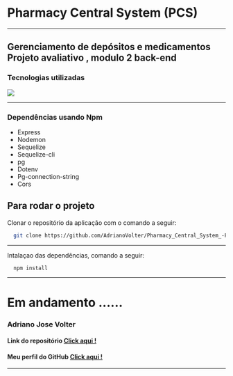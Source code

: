 # Pharmacy Central System (PCS)
***
## Gerenciamento de depósitos e medicamentos Projeto avaliativo , modulo 2 back-end 

### Tecnologias utilizadas


<p align="">
  <a href="https://skillicons.dev">
    <img src="https://skillicons.dev/icons?i=nodejs,express,postgres,sequelize,javascript,git,github,vscode" />
  </a>
</p>

***
### Dependências usando Npm
<ul>
    <li>Express</li>
    <li>Nodemon</li>
    <li>Sequelize</li>
    <li>Sequelize-cli</li>
    <li>pg</li>
    <li>Dotenv</li>
    <li>Pg-connection-string</li>
    <li>Cors</li>
</ul>

## Para rodar o projeto 

<p>
  Clonar o repositório da aplicação com o comando a seguir:
</p>

```sh
  git clone https://github.com/AdrianoVolter/Pharmacy_Central_System_-PCS-.git
```
***

<p>
  Intalaçao das dependências, comando a seguir:
</p>

```sh
  npm install
```
***
# Em andamento ......

### Adriano Jose Volter

#### Link do repositório [Click aqui !](https://github.com/AdrianoVolter/Pharmacy_Central_System_-PCS-)

#### Meu perfil do GitHub  [ Click aqui !](https://github.com/AdrianoVolter)
***
